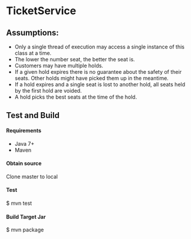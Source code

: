 # TicketService
## Assumptions:
- Only a single thread of execution may access a single instance of this class at a time.
- The lower the number seat, the better the seat is.
- Customers may have multiple holds.
- If a given hold expires there is no guarantee about the safety of their seats. Other holds might have picked them up in the meantime.
- If a hold expires and a single seat is lost to another hold, all seats held by the first hold are voided.
- A hold picks the best seats at the time of the hold.

## Test and Build
#### Requirements
- Java 7+
- Maven

#### Obtain source
Clone master to local

#### Test
$ mvn test

#### Build Target Jar
$ mvn package
